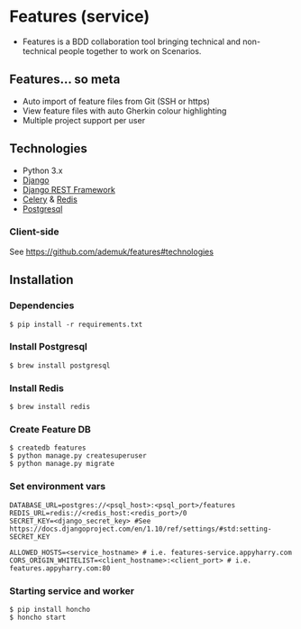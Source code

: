 # Features (service)

* Features is a BDD collaboration tool bringing technical and non-technical people together to work on Scenarios.

## Features... so meta

* Auto import of feature files from Git (SSH or https)
* View feature files with auto Gherkin colour highlighting
* Multiple project support per user

## Technologies
* Python 3.x
* [Django](http://www.djangoproject.com)
* [Django REST Framework](http://www.django-rest-framework.org/)
* [Celery](http://www.celeryproject.org/) & [Redis](https://redis.io/)
* [Postgresql](http://www.postgresql.com/)

### Client-side

See https://github.com/ademuk/features#technologies

## Installation

### Dependencies
```
$ pip install -r requirements.txt
```

### Install Postgresql
```
$ brew install postgresql
```

### Install Redis
```
$ brew install redis
```

### Create Feature DB
```
$ createdb features
$ python manage.py createsuperuser
$ python manage.py migrate
```

### Set environment vars
```
DATABASE_URL=postgres://<psql_host>:<psql_port>/features
REDIS_URL=redis://<redis_host:<redis_port>/0
SECRET_KEY=<django_secret_key> #See https://docs.djangoproject.com/en/1.10/ref/settings/#std:setting-SECRET_KEY

ALLOWED_HOSTS=<service_hostname> # i.e. features-service.appyharry.com
CORS_ORIGIN_WHITELIST=<client_hostname>:<client_port> # i.e. features.appyharry.com:80
```

### Starting service and worker
```
$ pip install honcho
$ honcho start
```
